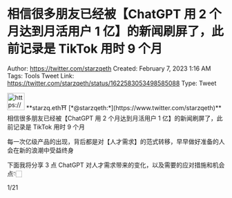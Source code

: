 # 相信很多朋友已经被【ChatGPT 用 2 个月达到月活用户 1 亿】的新闻刷屏了，此前记录是 TikTok 用时 9 个月

Author: https://twitter.com/starzqeth
Created: February 7, 2023 1:16 AM
Tags: Tools
Tweet Link: https://twitter.com/starzqeth/status/1622583053498585088
Type: Tweet

<aside>
<img src="https://pbs.twimg.com/profile_images/1573915848384778241/pONOmFm3_400x400.jpg" alt="https://pbs.twimg.com/profile_images/1573915848384778241/pONOmFm3_400x400.jpg" width="40px" /> **starzq.eth⛩️ [*@starzqeth:*](https://www.twitter.com/starzqeth)**
相信很多朋友已经被【ChatGPT 用 2 个月达到月活用户 1 亿】的新闻刷屏了，此前记录是 TikTok 用时 9 个月

每一次亿级产品的出现，背后都是对【人才需求】的范式转移，早早做好准备的人会在新的浪潮中受益终身

下面我将分享 3 点 ChatGPT 对人才需求带来的变化，以及需要的应对措施和机会点👇🏻

1/21

</aside>
